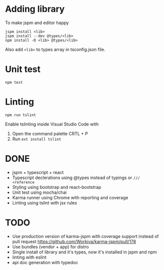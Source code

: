 

# Adding library

To make jspm and editor happy

```
jspm install <lib>
jspm install --dev @types/<lib>
npm install -D <lib> @types/<lib>
```

Also add `<lib>` to types array in tsconfig.json file.

# Unit test

```
npm test
```

# Linting

```
npm run tslint
```

Enable tslinting inside Visual Studio Code with

1. Open the command palette CRTL + P
2. Run `ext install tslint`

# DONE

* jspm + typescript + react
* Typescript declerations using @types instead of typings or `/// <reference`
* Styling using bootstrap and react-bootstrap
* Unit test using mocha/chai
* Karma runner using Chrome with reporting and coverage
* Linting using tslint with jsx rules

# TODO

* Use production version of karma-jspm with coverage support instead of pull request https://github.com/Workiva/karma-jspm/pull/178
* Use bundles (vendor + app) for distro
* Single install of library and it's types, now it's installed in jspm and npm
* linting with eslint
* api doc generation with typedoc